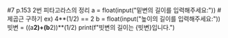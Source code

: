 #7 p.153 2번 피타고라스의 정리
a = float(input("밑변의 길이를 입력해주세요:")) #제곱근 구하기 ex) 4**(1/2) == 2
b = float(input("높이의 길이를 입력해주세요:"))
빗변 = ((a**2)+(b**2))**(1/2)
print(f"빗변의 길이는 {빗변}입니다.")